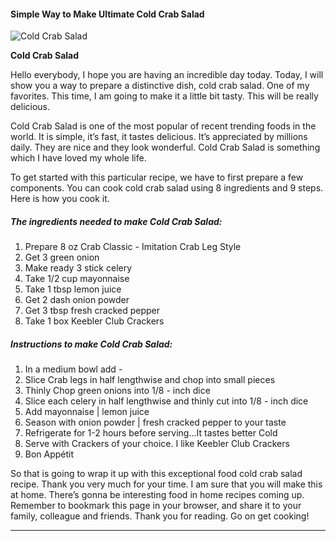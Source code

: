             

#### Simple Way to Make Ultimate Cold Crab Salad

![Cold Crab Salad](https://img-global.cpcdn.com/recipes/5763614027808768/751x532cq70/cold-crab-salad-recipe-main-photo.jpg)

**Cold Crab Salad**

Hello everybody, I hope you are having an incredible day today. Today, I will show you a way to prepare a distinctive dish, cold crab salad. One of my favorites. This time, I am going to make it a little bit tasty. This will be really delicious.

Cold Crab Salad is one of the most popular of recent trending foods in the world. It is simple, it’s fast, it tastes delicious. It’s appreciated by millions daily. They are nice and they look wonderful. Cold Crab Salad is something which I have loved my whole life.

To get started with this particular recipe, we have to first prepare a few components. You can cook cold crab salad using 8 ingredients and 9 steps. Here is how you cook it.

##### The ingredients needed to make Cold Crab Salad:

1.  Prepare 8 oz Crab Classic - Imitation Crab Leg Style
2.  Get 3 green onion
3.  Make ready 3 stick celery
4.  Take 1/2 cup mayonnaise
5.  Take 1 tbsp lemon juice
6.  Get 2 dash onion powder
7.  Get 3 tbsp fresh cracked pepper
8.  Take 1 box Keebler Club Crackers

##### Instructions to make Cold Crab Salad:

1.  In a medium bowl add -
2.  Slice Crab legs in half lengthwise and chop into small pieces
3.  Thinly Chop green onions into 1/8 - inch dice
4.  Slice each celery in half lengthwise and thinly cut into 1/8 - inch dice
5.  Add mayonnaise | lemon juice
6.  Season with onion powder | fresh cracked pepper to your taste
7.  Refrigerate for 1-2 hours before serving…It tastes better Cold
8.  Serve with Crackers of your choice. I like Keebler Club Crackers
9.  Bon Appétit

So that is going to wrap it up with this exceptional food cold crab salad recipe. Thank you very much for your time. I am sure that you will make this at home. There’s gonna be interesting food in home recipes coming up. Remember to bookmark this page in your browser, and share it to your family, colleague and friends. Thank you for reading. Go on get cooking!

* * *